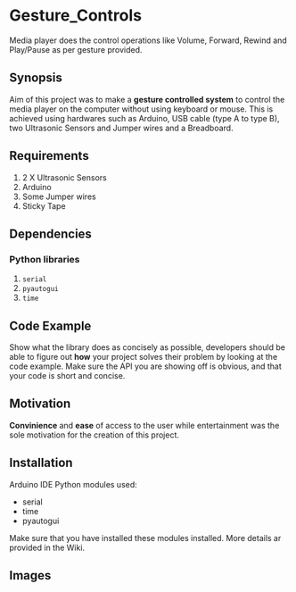 # Gesture_Controls

Media player does the control operations like Volume, Forward, Rewind and Play/Pause as per gesture provided.

## Synopsis

Aim of this project was to make a **gesture controlled system** to control the media player on the computer without using keyboard or mouse. This is achieved using hardwares such as Arduino, USB cable (type A to type B), two Ultrasonic Sensors and Jumper wires and a Breadboard.

## Requirements

1. 2 X  Ultrasonic Sensors
2. Arduino
3. Some Jumper wires
4. Sticky Tape

## Dependencies

### Python libraries

1. `serial`
2. `pyautogui`
3. `time`

## Code Example

Show what the library does as concisely as possible, developers should be able to figure out **how** your project solves their problem by looking at the code example. Make sure the API you are showing off is obvious, and that your code is short and concise.

## Motivation

**Convinience** and **ease** of access to the user while entertainment was the sole motivation for the creation of this project.

## Installation

Arduino IDE
Python modules used:
* serial
* time
* pyautogui

Make sure that you have installed these modules installed.
More details ar provided in the Wiki.

## Images

